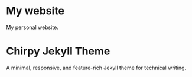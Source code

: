 # My website
My personal website.

# Chirpy Jekyll Theme
A minimal, responsive, and feature-rich Jekyll theme for technical writing.